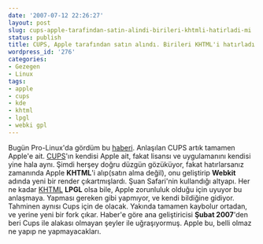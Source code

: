```yaml
---
date: '2007-07-12 22:26:27'
layout: post
slug: cups-apple-tarafindan-satin-alindi-birileri-khtmli-hatirladi-mi
status: publish
title: CUPS, Apple tarafından satın alındı. Birileri KHTML'i hatırladı mı ?
wordpress_id: '276'
categories:
- Gezegen
- Linux
tags:
- apple
- cups
- kde
- khtml
- lpgl
- webki gpl
---
```


Bugün Pro-Linux'da gördüm bu [haberi](http://www.pro-linux.de/news/2007/11438.html). Anlaşılan CUPS artık tamamen Apple'e ait. [CUPS](http://www.cups.org/)'ın kendisi Apple ait, fakat lisansı ve uygulamanını kendisi yine hala aynı. Şimdi herşey doğru düzgün gözüküyor, fakat hatırlarsanız zamanında Apple **KHTML**'i alıp(satın alma değil), onu geliştirip **Webkit** adında yeni bir render çıkartmışlardı. Şuan Safari'nin kullandığı altyapı. Her ne kadar [KHTML](http://en.wikipedia.org/wiki/KHTML) **LPGL** olsa bile, Apple zorunluluk olduğu için uyuyor bu anlaşmaya. Yapması gereken gibi yapmıyor, ve kendi bildiğine gidiyor. Tahminen aynısı Cups için de olacak. Yakında tamamen kaybolur ortadan, ve yerine yeni bir fork çıkar. Haber'e göre ana geliştiricisi **Şubat 2007**'den beri Cups ile alakası olmayan şeyler ile uğraşıyormuş. Apple bu, belli olmaz ne yapıp ne yapmayacakları.

